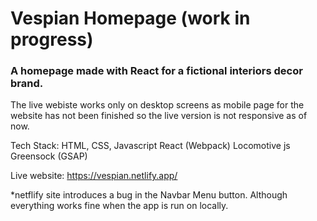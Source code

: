 # Vespian Homepage (work in progress)
### A homepage made with React for a fictional interiors decor brand.

The live webiste works only on desktop screens as mobile page for the website has not been finished 
so the live version is not responsive as of now. 

Tech Stack:
HTML, CSS, Javascript
React (Webpack)
Locomotive js
Greensock (GSAP)

Live website: https://vespian.netlify.app/

*netflify site introduces a bug in the Navbar Menu button. Although everything works fine when the app is run on locally.
